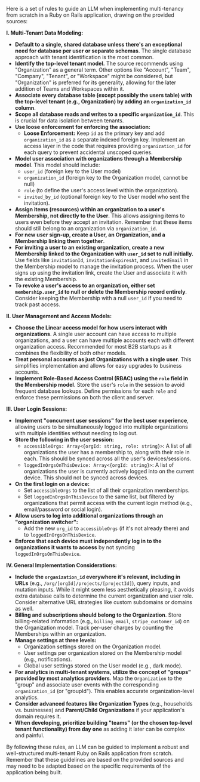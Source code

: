 Here is a set of rules to guide an LLM when implementing multi-tenancy from scratch in a Ruby on Rails application, drawing on the provided sources:

**I. Multi-Tenant Data Modeling:**

*   **Default to a single, shared database unless there's an exceptional need for database per user or separate schemas**. The single database approach with tenant identification is the most common.
*   **Identify the top-level tenant model.** The source recommends using "Organization" as a general term. Other options like "Account", "Team", "Company", "Tenant", or "Workspace" might be considered, but "Organization" is preferred for its generality, allowing for the later addition of Teams and Workspaces within it.
*   **Associate every database table (except possibly the users table) with the top-level tenant (e.g., Organization) by adding an `organization_id` column**.
*   **Scope all database reads and writes to a specific `organization_id`**. This is crucial for data isolation between tenants.
*   **Use loose enforcement for enforcing the association:**
    *   **Loose Enforcement:** Keep `id` as the primary key and add `organization_id` as a separate indexed foreign key. Implement an access layer in the code that requires providing `organization_id` for each query to prevent accidental unscoped queries.
*   **Model user association with organizations through a Membership model**. This model should include:
    *   `user_id` (foreign key to the User model)
    *   `organization_id` (foreign key to the Organization model, cannot be null)
    *   `role` (to define the user's access level within the organization).
    *   `invited_by_id` (optional foreign key to the User model who sent the invitation).
*   **Assign items (resources) within an organization to a user's Membership, not directly to the User**. This allows assigning items to users even before they accept an invitation. Remember that these items should still belong to an organization via `organization_id`.
*   **For new user sign-up, create a User, an Organization, and a Membership linking them together**.
*   **For inviting a user to an existing organization, create a new Membership linked to the Organization with `user_id` set to null initially.** Use fields like `invitationId`, `invitationExpiresAt`, and `invitedEmail` in the Membership model to manage the invitation process. When the user signs up using the invitation link, create the User and associate it with the existing Membership.
*   **To revoke a user's access to an organization, either set `membership.user_id` to null or delete the Membership record entirely**. Consider keeping the Membership with a null `user_id` if you need to track past access.

**II. User Management and Access Models:**

*   **Choose the Linear access model for how users interact with organizations**. A single user account can have access to multiple organizations, and a user can have multiple accounts each with different organization access. Recommended for most B2B startups as it combines the flexibility of both other models.
*   **Treat personal accounts as just Organizations with a single user**. This simplifies implementation and allows for easy upgrades to business accounts.
*   **Implement Role-Based Access Control (RBAC) using the `role` field in the Membership model**. Store the user's `role` in the session to avoid frequent database lookups. Define permissions for each `role` and enforce these permissions on both the client and server.

**III. User Login Sessions:**

*   **Implement "concurrent user sessions" for the best user experience**, allowing users to be simultaneously logged into multiple organizations with multiple identities without needing to log out.
*   **Store the following in the user session:**
    *   `accessibleOrgs: Array<{orgId: string, role: string}>`: A list of all organizations the user has a membership to, along with their role in each. This should be synced across all the user's devices/sessions.
    *   `loggedInOrgsOnThisDevice: Array<{orgId: string}>`: A list of organizations the user is currently actively logged into on the current device. This should not be synced across devices.
*   **On the first login on a device:**
    *   Set `accessibleOrgs` to the list of all their organization memberships.
    *   Set `loggedInOrgsOnThisDevice` to the same list, but filtered by organizations that permit access with the current login method (e.g., email/password or social login).
*   **Allow users to log into additional organizations through an "organization switcher":**
    *   Add the new `org_id` to `accessibleOrgs` (if it's not already there) and to `loggedInOrgsOnThisDevice`.
*   **Enforce that each device must independently log in to the organizations it wants to access** by not syncing `loggedInOrgsOnThisDevice`.

**IV. General Implementation Considerations:**

*   **Include the `organization_id` everywhere it's relevant, including in URLs** (e.g., `/org/[orgId]/projects/[projectId]`), query inputs, and mutation inputs. While it might seem less aesthetically pleasing, it avoids extra database calls to determine the current organization and user role. Consider alternative URL strategies like custom subdomains or domains as well.
*   **Billing and subscriptions should belong to the Organization**. Store billing-related information (e.g., `billing_email`, `stripe_customer_id`) on the Organization model. Track per-user charges by counting the Memberships within an organization.
*   **Manage settings at three levels:**
    *   Organization settings stored on the Organization model.
    *   User settings per organization stored on the Membership model (e.g., notifications).
    *   Global user settings stored on the User model (e.g., dark mode).
*   **For analytics in multi-tenant systems, utilize the concept of "groups" provided by most analytics providers**. Map the `Organization` to the "group" and associate user events with the corresponding `organization_id` (or "groupId"). This enables accurate organization-level analytics.
*   **Consider advanced features like Organization Types** (e.g., households vs. businesses) and **Parent/Child Organizations** if your application's domain requires it.
*   **When developing, prioritize building "teams" (or the chosen top-level tenant functionality) from day one** as adding it later can be complex and painful.

By following these rules, an LLM can be guided to implement a robust and well-structured multi-tenant Ruby on Rails application from scratch. Remember that these guidelines are based on the provided sources and may need to be adapted based on the specific requirements of the application being built.
